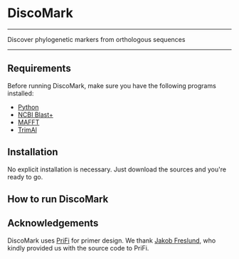 # DiscoMark

---

Discover phylogenetic markers from orthologous sequences

---

## Requirements

Before running DiscoMark, make sure you have the following programs installed:
* [Python](https://www.python.org)
* [NCBI Blast+](ftp://ftp.ncbi.nlm.nih.gov/blast/executables/blast+/LATEST)
* [MAFFT](http://mafft.cbrc.jp/alignment/software)
* [TrimAl](https://github.com/scapella/trimal)

## Installation

No explicit installation is necessary. Just download the sources and you're ready to go.

## How to run DiscoMark

## Acknowledgements

DiscoMark uses [PriFi](http://cgi-www.cs.au.dk/cgi-chili/PriFi/main) for primer design. We thank [Jakob Freslund](mailto:jakobf@birc.au.dk), who kindly provided us with the source code to PriFi.
